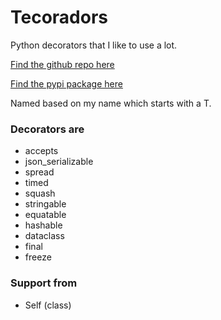 # Tecoradors

Python decorators that I like to use a lot.

[Find the github repo here](https://github.com/elunico/tecoradors)

[Find the pypi package here](https://pypi.org/project/tecoradors-elunico/)

Named based on my name which starts with a T.

### Decorators are 
  *  accepts
  *  json_serializable
  *  spread
  *  timed
  *  squash
  *  stringable
  *  equatable
  *  hashable
  *  dataclass
  *  final
  *  freeze

### Support from 
  *  Self (class)
